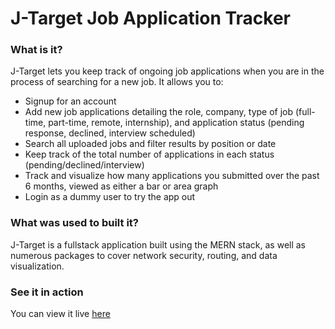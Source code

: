 # J-Target Job Application Tracker

### What is it?
J-Target lets you keep track of ongoing job applications when you are in the process of searching for a new job. It allows you to:
- Signup for an account
- Add new job applications detailing the role, company, type of job (full-time, part-time, remote, internship), and application status (pending response, declined, interview scheduled)
- Search all uploaded jobs and filter results by position or date
- Keep track of the total number of applications in each status (pending/declined/interview)
- Track and visualize how many applications you submitted over the past 6 months, viewed as either a bar or area graph
- Login as a dummy user to try the app out

### What was used to built it?
J-Target is a fullstack application built using the MERN stack, as well as numerous packages to cover network security, routing, and data visualization.

### See it in action
You can view it live [here](https://j-tracker-application.onrender.com/)
